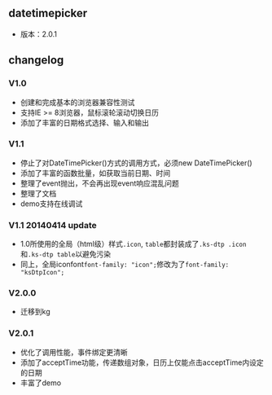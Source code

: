 ## datetimepicker

* 版本：2.0.1

## changelog

### V1.0
* 创建和完成基本的浏览器兼容性测试
* 支持IE >= 8浏览器，鼠标滚轮滚动切换日历
* 添加了丰富的日期格式选择、输入和输出

### V1.1
* 停止了对DateTimePicker()方式的调用方式，必须new DateTimePicker()
* 添加了丰富的函数批量，如获取当前日期、时间
* 整理了event抛出，不会再出现event响应混乱问题
* 整理了文档
* demo支持在线调试


### V1.1 20140414 update

* 1.0所使用的全局（html级）样式`.icon`, `table`都封装成了`.ks-dtp .icon` 和`.ks-dtp table`以避免污染
* 同上，全局iconfont`font-family: "icon";`修改为了`font-family: "ksDtpIcon";`

### V2.0.0 

* 迁移到kg

### V2.0.1

* 优化了调用性能，事件绑定更清晰
* 添加了acceptTime功能，传递数组对象，日历上仅能点击acceptTime内设定的日期
* 丰富了demo